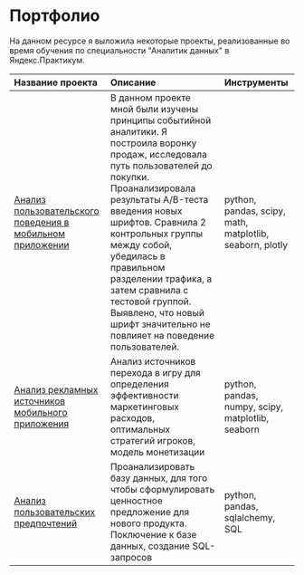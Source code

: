# Портфолио

На данном ресурсе я выложила некоторые проекты, реализованные во время обучения по специальности "Аналитик данных" в Яндекс.Практикум.

| Название проекта      | Описание               | Инструменты                 |
| :-------------------- | :--------------------- |:---------------------------|
| [Анализ пользовательского поведения в мобильном приложении](https://github.com/Rusakova-Valeria1/project1/tree/main/AB%20testing)| В данном проекте мной были изучены принципы событийной аналитики. Я построила воронку продаж, исследовала путь пользователей до покупки. Проанализировала результаты A/B-теста введения новых шрифтов. Сравнила 2 контрольных группы между собой, убедилась в правильном разделении трафика, а затем сравнила с тестовой группой. Выявлено, что новый шрифт значительно не повлияет на поведение пользователей. |python, pandas, scipy, math, matplotlib, seaborn, plotly |
| [Анализ рекламных источников мобильного приложения](https://github.com/Rusakova-Valeria1/project1/tree/main/Game_final_project)|Анализ источников перехода в игру для определения эффективности маркетинговых расходов, оптимальных стратегий игроков, модель монетизации|python, pandas, numpy, scipy, matplotlib, seaborn|
|[Анализ пользовательских предпочтений](https://github.com/Rusakova-Valeria1/project1/tree/main/SQL)|Проанализировать базу данных, для того чтобы сформулировать ценностное предложение для нового продукта. Поключение к базе данных, создание SQL-запросов|python, pandas, sqlalchemy, SQL|
